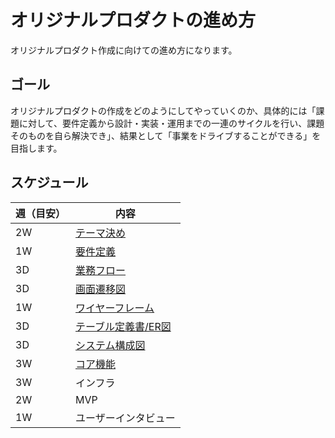 # オリジナルプロダクトの進め方

オリジナルプロダクト作成に向けての進め方になります。

## ゴール

オリジナルプロダクトの作成をどのようにしてやっていくのか、具体的には「課題に対して、要件定義から設計・実装・運用までの一連のサイクルを行い、課題そのものを自ら解決でき」、結果として「事業をドライブすることができる」を目指します。

## スケジュール

| 週（目安） | 内容 |
| -------- | --- |
| 2W | [テーマ決め](/documents/THEME.md) |
| 1W | [要件定義](/documents/REQUIREMENT_DEFINITION.md) |
| 3D | [業務フロー](/documents/BUSINESS_FLOW.md) |
| 3D | [画面遷移図](/documents/TRANSITION_DIAGRAM.md) |
| 1W | [ワイヤーフレーム](/documents//WIREFRAME.md) |
| 3D | [テーブル定義書/ER図](/documents/TABLE.md) |
| 3D | [システム構成図](/documents/SYSTEM_CONFIGURATION.md) |
| 3W | [コア機能](/documents/CORE.md) |
| 3W | インフラ |
| 2W | MVP |
| 1W | ユーザーインタビュー |

